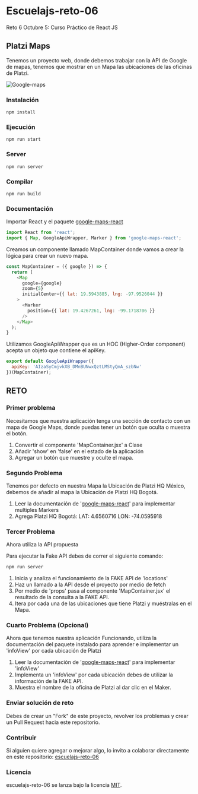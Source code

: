 # Escuelajs-reto-06
Reto 6 Octubre 5: Curso Práctico de React JS
  
## Platzi Maps

Tenemos un proyecto web, donde debemos trabajar con la API de Google de mapas, tenemos que mostrar en un Mapa las ubicaciones de las oficinas de Platzi.

![Google-maps](https://raw.githubusercontent.com/platzi/escuelajs-reto-06/master/screenshot.png?token=ACQQY5TB2DOOKO5CD7LURB25UFNGK)

### Instalación
```
npm install
```

### Ejecución
```
npm run start
```

### Server
```
npm run server
```

### Compilar
```
npm run build
```

### Documentación
Importar React y el paquete [google-maps-react](https://www.npmjs.com/package/google-maps-react)

```javascript
import React from 'react';
import { Map, GoogleApiWrapper, Marker } from 'google-maps-react';
```
Creamos un componente llamado MapContainer donde vamos a crear la lógica para crear un nuevo mapa.

```javascript
const MapContainer = ({ google }) => {
  return (
    <Map
      google={google}
      zoom={5}
      initialCenter={{ lat: 19.5943885, lng: -97.9526044 }}
    >
      <Marker
        position={{ lat: 19.4267261, lng: -99.1718706 }}
      />
    </Map>
  );
}
```

Utilizamos GoogleApiWrapper que es un HOC (Higher-Order component) acepta un objeto que contiene el apiKey.

```javascript
export default GoogleApiWrapper({
  apiKey: 'AIzaSyCmjvkXB_DMnBUNwxQztLMStyQmA_szbNw'
})(MapContainer);
```

## RETO

### Primer problema
Necesitamos que nuestra aplicación tenga una sección de contacto con un mapa de Google Maps, donde puedas tener un botón que oculta o muestra el botón.

1) Convertir el componente 'MapContainer.jsx' a Clase
2) Añadir 'show' en 'false' en el estado de la aplicación
3) Agregar un botón que muestre y oculte el mapa.

### Segundo Problema

Tenemos por defecto en nuestra Mapa la Ubicación de Platzi HQ México, debemos de añadir al mapa la Ubicación de Platzi HQ Bogotá.

1) Leer la documentación de '[google-maps-react](https://www.npmjs.com/package/google-maps-react)' para implementar multiples Markers
2) Agrega Platzi HQ Bogotá: LAT: 4.6560716 LON: -74.0595918

### Tercer Problema

Ahora utiliza la API propuesta

Para ejecutar la Fake API debes de correr el siguiente comando:

```bash
npm run server
```

1) Inicia y analiza el funcionamiento de la FAKE API de 'locations'
2) Haz un llamado a la API desde el proyecto por medio de fetch
3) Por medio de 'props' pasa al componente 'MapContainer.jsx' el resultado de la consulta a la FAKE API.
4) Itera por cada una de las ubicaciones que tiene Platzi y muéstralas en el Mapa.

### Cuarto Problema (Opcional)

Ahora que tenemos nuestra aplicación Funcionando, utiliza la documentación del paquete instalado para aprender e implementar un 'infoView' por cada ubicación de Platzi

1) Leer la documentación de '[google-maps-react](https://www.npmjs.com/package/google-maps-react)' para implementar 'infoView'
2) Implementa un 'infoView' por cada ubicación debes de utilizar la información de la FAKE API.
3) Muestra el nombre de la oficina de Platzi al dar clic en el Maker.


### Enviar solución de reto
Debes de crear un "Fork" de este proyecto, revolver los problemas y crear un Pull Request hacia este repositorio.

### Contribuir
Si alguien quiere agregar o mejorar algo, lo invito a colaborar directamente en este repositorio: [escuelajs-reto-06](https://github.com/platzi/escuelajs-reto-06/)

### Licencia
escuelajs-reto-06 se lanza bajo la licencia [MIT](https://opensource.org/licenses/MIT).
